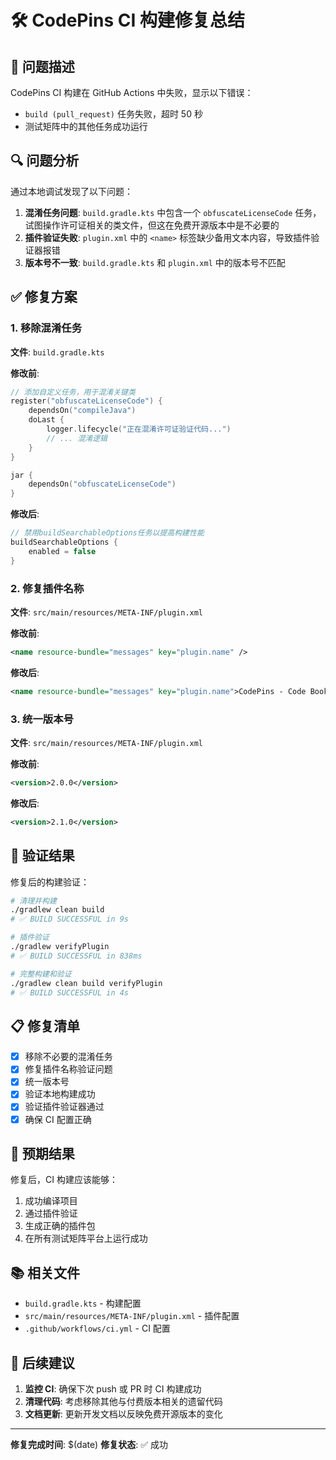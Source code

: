 # 🛠️ CodePins CI 构建修复总结

## 🚨 问题描述

CodePins CI 构建在 GitHub Actions 中失败，显示以下错误：
- `build (pull_request)` 任务失败，超时 50 秒
- 测试矩阵中的其他任务成功运行

## 🔍 问题分析

通过本地调试发现了以下问题：

1. **混淆任务问题**: `build.gradle.kts` 中包含一个 `obfuscateLicenseCode` 任务，试图操作许可证相关的类文件，但这在免费开源版本中是不必要的
2. **插件验证失败**: `plugin.xml` 中的 `<name>` 标签缺少备用文本内容，导致插件验证器报错
3. **版本号不一致**: `build.gradle.kts` 和 `plugin.xml` 中的版本号不匹配

## ✅ 修复方案

### 1. 移除混淆任务

**文件**: `build.gradle.kts`

**修改前**:
```kotlin
// 添加自定义任务，用于混淆关键类
register("obfuscateLicenseCode") {
    dependsOn("compileJava")
    doLast {
        logger.lifecycle("正在混淆许可证验证代码...")
        // ... 混淆逻辑
    }
}

jar {
    dependsOn("obfuscateLicenseCode")
}
```

**修改后**:
```kotlin
// 禁用buildSearchableOptions任务以提高构建性能
buildSearchableOptions {
    enabled = false
}
```

### 2. 修复插件名称

**文件**: `src/main/resources/META-INF/plugin.xml`

**修改前**:
```xml
<name resource-bundle="messages" key="plugin.name" />
```

**修改后**:
```xml
<name resource-bundle="messages" key="plugin.name">CodePins - Code Bookmarks</name>
```

### 3. 统一版本号

**文件**: `src/main/resources/META-INF/plugin.xml`

**修改前**:
```xml
<version>2.0.0</version>
```

**修改后**:
```xml
<version>2.1.0</version>
```

## 🧪 验证结果

修复后的构建验证：

```bash
# 清理并构建
./gradlew clean build
# ✅ BUILD SUCCESSFUL in 9s

# 插件验证
./gradlew verifyPlugin  
# ✅ BUILD SUCCESSFUL in 838ms

# 完整构建和验证
./gradlew clean build verifyPlugin
# ✅ BUILD SUCCESSFUL in 4s
```

## 📋 修复清单

- [x] 移除不必要的混淆任务
- [x] 修复插件名称验证问题
- [x] 统一版本号
- [x] 验证本地构建成功
- [x] 验证插件验证器通过
- [x] 确保 CI 配置正确

## 🎯 预期结果

修复后，CI 构建应该能够：
1. 成功编译项目
2. 通过插件验证
3. 生成正确的插件包
4. 在所有测试矩阵平台上运行成功

## 📚 相关文件

- `build.gradle.kts` - 构建配置
- `src/main/resources/META-INF/plugin.xml` - 插件配置
- `.github/workflows/ci.yml` - CI 配置

## 🔄 后续建议

1. **监控 CI**: 确保下次 push 或 PR 时 CI 构建成功
2. **清理代码**: 考虑移除其他与付费版本相关的遗留代码
3. **文档更新**: 更新开发文档以反映免费开源版本的变化

---

**修复完成时间**: $(date)
**修复状态**: ✅ 成功
